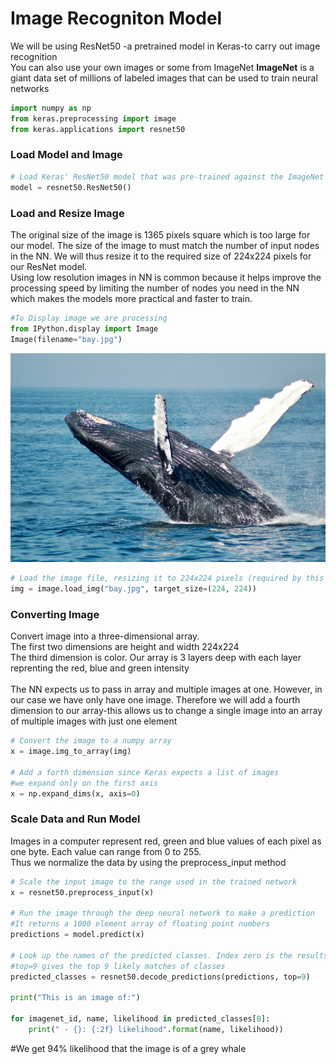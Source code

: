 
# Image Recogniton Model
We will be using ResNet50 -a pretrained model in Keras-to carry out image recognition
<br>You can also use your own images or some from ImageNet
**ImageNet** is a giant data set of millions of labeled images that can be used to train neural networks


```python
import numpy as np
from keras.preprocessing import image
from keras.applications import resnet50
```

### Load Model and Image


```python
# Load Keras' ResNet50 model that was pre-trained against the ImageNet database
model = resnet50.ResNet50()
```

### Load and Resize Image
The original size of the image is 1365 pixels square which is too large for our model. The size of the image to must match the number of input nodes in the NN. We will thus resize it to the required size of 224x224 pixels for our ResNet model.<br>Using low resolution images in NN is common because it helps improve the processing speed by limiting the number of nodes you need in the NN which makes the models more practical and faster to train.


```python
#To Display image we are processing
from IPython.display import Image
Image(filename="bay.jpg")
```




![jpg](images/todd-cravens-lwACYK8ScmA-unsplash.jpg)




```python
# Load the image file, resizing it to 224x224 pixels (required by this model)
img = image.load_img("bay.jpg", target_size=(224, 224))
```

### Converting Image
Convert image into a three-dimensional array.
<br>The first two dimensions are height and width 224x224
<br>The third dimension is color. Our array is 3 layers deep with each layer reprenting the red, blue and green intensity
<br><br>The NN expects us to pass in array and multiple images at one. However, in our case we have only have one image. Therefore we will add a fourth dimension to our array-this allows us to change a single image into an array of multiple images with just one element


```python
# Convert the image to a numpy array
x = image.img_to_array(img)

# Add a forth dimension since Keras expects a list of images
#we expand only on the first axis
x = np.expand_dims(x, axis=0)
```

### Scale Data and Run Model
Images in a computer represent red, green and blue values of each pixel as one byte. Each value can range from 0 to 255. <br>Thus we normalize the data by using the preprocess_input method


```python
# Scale the input image to the range used in the trained network
x = resnet50.preprocess_input(x)

# Run the image through the deep neural network to make a prediction
#It returns a 1000 element array of floating point numbers
predictions = model.predict(x)

# Look up the names of the predicted classes. Index zero is the results for the first image.
#top=9 gives the top 9 likely matches of classes
predicted_classes = resnet50.decode_predictions(predictions, top=9)

print("This is an image of:")

for imagenet_id, name, likelihood in predicted_classes[0]:
    print(" - {}: {:2f} likelihood".format(name, likelihood))
```

#We get 94% likelihood that the image is of a grey whale